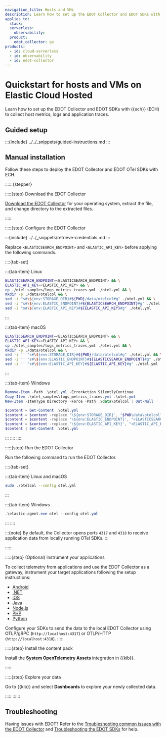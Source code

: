 ```yaml
---
navigation_title: Hosts and VMs
description: Learn how to set up the EDOT Collector and EDOT SDKs with {{ech}} to collect host metrics, logs and application traces.
applies_to:
  stack:
  serverless:
    observability:
  product:
    edot_collector: ga
products:
  - id: cloud-serverless
  - id: observability
  - id: edot-collector
---
```


# Quickstart for hosts and VMs on Elastic Cloud Hosted

Learn how to set up the EDOT Collector and EDOT SDKs with {{ech}} (ECH) to collect host metrics, logs and application traces.

## Guided setup

:::{include} ../../_snippets/guided-instructions.md
:::

## Manual installation

Follow these steps to deploy the EDOT Collector and EDOT OTel SDKs with ECH.

::::::{stepper}

:::::{step} Download the EDOT Collector

[Download the EDOT Collector](/reference/edot-collector/download.md) for your operating system, extract the file, and change directory to the extracted files.

:::::

:::::{step} Configure the EDOT Collector

:::{include} ../../_snippets/retrieve-credentials.md
:::

Replace `<ELASTICSEARCH_ENDPOINT>` and `<ELASTIC_API_KEY>` before applying the following commands.

::::{tab-set}

:::{tab-item} Linux
```bash
ELASTICSEARCH_ENDPOINT=<ELASTICSEARCH_ENDPOINT> && \
ELASTIC_API_KEY=<ELASTIC_API_KEY> && \
cp ./otel_samples/logs_metrics_traces.yml ./otel.yml && \
mkdir -p ./data/otelcol && \
sed -i "s#\${env:STORAGE_DIR}#${PWD}/data/otelcol#g" ./otel.yml && \
sed -i "s#\${env:ELASTIC_ENDPOINT}#${ELASTICSEARCH_ENDPOINT}#g" ./otel.yml && \
sed -i "s#\${env:ELASTIC_API_KEY}#${ELASTIC_API_KEY}#g" ./otel.yml
```
:::

:::{tab-item} macOS
```bash
ELASTICSEARCH_ENDPOINT=<ELASTICSEARCH_ENDPOINT> && \
ELASTIC_API_KEY=<ELASTIC_API_KEY> && \
cp ./otel_samples/logs_metrics_traces.yml ./otel.yml && \
mkdir -p ./data/otelcol && \
sed -i '' "s#\${env:STORAGE_DIR}#${PWD}/data/otelcol#g" ./otel.yml && \
sed -i '' "s#\${env:ELASTIC_ENDPOINT}#${ELASTICSEARCH_ENDPOINT}#g" ./otel.yml && \
sed -i '' "s#\${env:ELASTIC_API_KEY}#${ELASTIC_API_KEY}#g" ./otel.yml
```
:::

:::{tab-item} Windows
```powershell
Remove-Item -Path .\otel.yml -ErrorAction SilentlyContinue
Copy-Item .\otel_samples\logs_metrics_traces.yml .\otel.yml
New-Item -ItemType Directory -Force -Path .\data\otelcol | Out-Null

$content = Get-Content .\otel.yml
$content = $content -replace '\${env:STORAGE_DIR}', "$PWD\data\otelcol"
$content = $content -replace '\${env:ELASTIC_ENDPOINT}', "<ELASTICSEARCH_ENDPOINT>"
$content = $content -replace '\${env:ELASTIC_API_KEY}', "<ELASTIC_API_KEY>"
$content | Set-Content .\otel.yml
```
:::
::::
:::::

:::::{step}  Run the EDOT Collector

Run the following command to run the EDOT Collector.

::::{tab-set}

:::{tab-item} Linux and macOS
```bash
sudo ./otelcol --config otel.yml
```
:::

:::{tab-item} Windows
```powershell
.\elastic-agent.exe otel --config otel.yml
```
:::
::::

:::{note}
By default, the Collector opens ports `4317` and `4318` to receive application data from locally running OTel SDKs.
:::

:::::

:::::{step} (Optional) Instrument your applications

To collect telemetry from applications and use the EDOT Collector as a gateway,
instrument your target applications following the setup instructions:

- [Android](/reference/edot-sdks/android/index.md)
- [.NET](/reference/edot-sdks/dotnet/setup/index.md)
- [iOS](/reference/edot-sdks/ios/index.md)
- [Java](/reference/edot-sdks/java/setup/index.md)
- [Node.js](/reference/edot-sdks/nodejs/setup/index.md)
- [PHP](/reference/edot-sdks/php/setup/index.md)
- [Python](/reference/edot-sdks/python/setup/index.md)

Configure your SDKs to send the data to the local EDOT Collector using OTLP/gRPC (`http://localhost:4317`) or OTLP/HTTP (`http://localhost:4318`).
:::::

:::::{step} Install the content pack

Install the **[System OpenTelemetry Assets](integration-docs://reference/system_otel.md)** integration in {{kib}}.

:::::

:::::{step} Explore your data

Go to {{kib}} and select **Dashboards** to explore your newly collected data.

:::::
::::::

## Troubleshooting

Having issues with EDOT? Refer to the [Troubleshooting common issues with the EDOT Collector](docs-content://troubleshoot/ingest/opentelemetry/edot-collector/index.md) and [Troubleshooting the EDOT SDKs](docs-content://troubleshoot/ingest/opentelemetry/edot-sdks/index.md) for help.